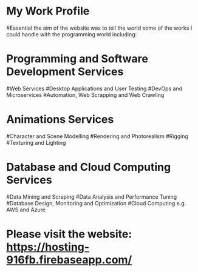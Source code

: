 # My Work Profile
#Essential the aim of the website was to tell the world some of the works I could handle with the programming world including:

# Programming and Software Development Services
  #Web Services
  #Desktop Applications and User Testing
  #DevOps and Microservices
  #Automation, Web Scrapping and Web Crawling
# Animations Services
  #Character and Scene Modelling
  #Rendering and Photorealism
  #Rigging
  #Texturing and Lighting
# Database and Cloud Computing Services
  #Data Mining and Scraping
  #Data Analysis and Performance Tuning
  #Database Design, Monitoring and Optimization
  #Cloud Computing e.g. AWS and Azure
  
  
 # Please visit the website: https://hosting-916fb.firebaseapp.com/
 
